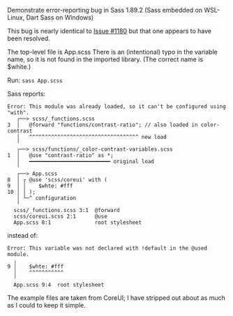 Demonstrate error-reporting bug in Sass 1.89.2 (Sass embedded on WSL-Linux, Dart Sass on Windows)

This bug is nearly identical to [Issue #1180](https://github.com/sass/dart-sass/issues/1180) but that one appears to have been resolved.

The top-level file is App.scss
There is an (intentional) typo in the variable name, so it is not found in the imported library. (The correct name is $white.)

Run: `sass App.scss`

Sass reports:
~~~
Error: This module was already loaded, so it can't be configured using "with".
   ┌──> scss/_functions.scss
3  │   @forward "functions/contrast-ratio"; // also loaded in color-contrast
   │   ^^^^^^^^^^^^^^^^^^^^^^^^^^^^^^^^^^^ new load
   ╵
   ┌──> scss/functions/_color-contrast-variables.scss
1  │   @use "contrast-ratio" as *;
   │   ━━━━━━━━━━━━━━━━━━━━━━━━━━ original load
   ╵
   ┌──> App.scss
8  │ ┌ @use 'scss/coreui' with (
9  │ │    $whte: #fff
10 │ │ );
   │ └─^ configuration
   ╵
  scss/_functions.scss 3:1  @forward
  scss/coreui.scss 2:1      @use
  App.scss 8:1              root stylesheet
~~~

instead of:
~~~
Error: This variable was not declared with !default in the @used module.
  ╷
9 │    $whte: #fff
  │    ^^^^^^^^^^^
  ╵
  App.scss 9:4  root stylesheet
~~~

The example files are taken from CoreUI; I have stripped out about as much as I could to keep it simple.
